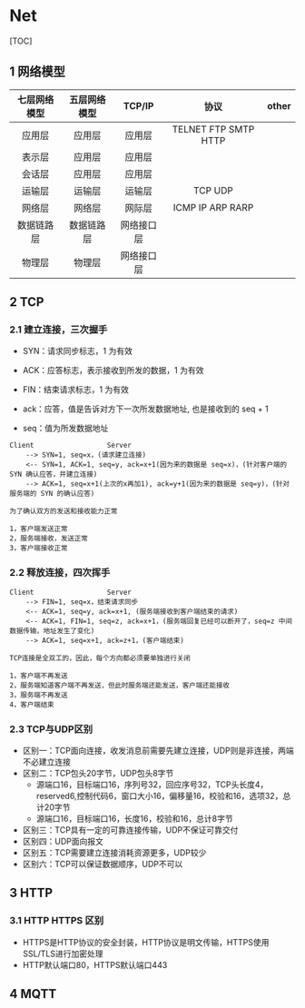 # Net

[TOC]

## 1 网络模型

| 七层网络模型 | 五层网络模型 | TCP/IP | 协议 | other |
| :-: | :-: | :-: | :-: | :-: |
| 应用层 | 应用层 | 应用层 | TELNET FTP SMTP HTTP |  |
| 表示层 | 应用层 | 应用层 |  |  |
| 会话层 | 应用层 | 应用层 |  |  |
| 运输层 | 运输层 | 运输层 | TCP UDP |  |
| 网络层 | 网络层 | 网际层 | ICMP IP ARP RARP |  |
| 数据链路层 | 数据链路层 | 网络接口层 |  |  |
| 物理层 | 物理层 | 网络接口层 |  |  |

## 2 TCP

### 2.1 建立连接，三次握手

- SYN：请求同步标志，1 为有效
- ACK：应答标志，表示接收到所发的数据，1 为有效
- FIN：结束请求标志，1 为有效

- ack：应答，值是告诉对方下一次所发数据地址, 也是接收到的 seq + 1
- seq：值为所发数据地址

```text
Client                  Server
    --> SYN=1, seq=x，(请求建立连接)
    <-- SYN=1, ACK=1, seq=y, ack=x+1(因为来的数据是 seq=x)，(针对客户端的 SYN 确认应答，并建立连接)
    --> ACK=1, seq=x+1(上次的x再加1), ack=y+1(因为来的数据是 seq=y)，(针对服务端的 SYN 的确认应答)

为了确认双方的发送和接收能力正常

1，客户端发送正常
2，服务端接收，发送正常
3，客户端接收正常
```

### 2.2 释放连接，四次挥手

```text
Client                  Server
    --> FIN=1, seq=x，结束请求同步
    <-- ACK=1, seq=y, ack=x+1, (服务端接收到客户端结束的请求)
    <-- ACK=1, FIN=1, seq=z, ack=x+1，(服务端回复已经可以断开了，seq=z 中间数据传输，地址发生了变化)
    --> ACK=1, seq=x+1, ack=z+1，(客户端结束)

TCP连接是全双工的，因此，每个方向都必须要单独进行关闭

1，客户端不再发送
2，服务端知道客户端不再发送，但此时服务端还能发送，客户端还能接收
3，服务端不再发送
4，客户端结束
```

### 2.3 TCP与UDP区别

- 区别一：TCP面向连接，收发消息前需要先建立连接，UDP则是非连接，两端不必建立连接
- 区别二：TCP包头20字节，UDP包头8字节
  - 源端口16，目标端口16，序列号32，回应序号32，TCP头长度4，reserved6,控制代码6，窗口大小16，偏移量16，校验和16，选项32，总计20字节
  - 源端口16，目标端口16，长度16，校验和16，总计8字节
- 区别三：TCP具有一定的可靠连接传输，UDP不保证可靠交付
- 区别四：UDP面向报文
- 区别五：TCP需要建立连接消耗资源更多，UDP较少
- 区别六：TCP可以保证数据顺序，UDP不可以

## 3 HTTP

### 3.1 HTTP HTTPS 区别

- HTTPS是HTTP协议的安全封装，HTTP协议是明文传输，HTTPS使用 SSL/TLS进行加密处理
- HTTP默认端口80，HTTPS默认端口443

## 4 MQTT
